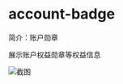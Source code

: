 # account-badge

简介：账户勋章

展示账户权益勋章等权益信息

![截图](https://unpkg.com/@icedesign/account-badge-block/screenshot.png)
